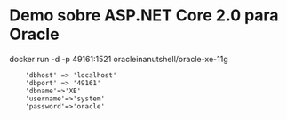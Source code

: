 # Demo sobre ASP.NET Core 2.0 para Oracle
docker run -d -p 49161:1521 oracleinanutshell/oracle-xe-11g
``` configuracion cliente oracle
	'dbhost' => 'localhost'
	'dbport' => '49161' 
	'dbname'=>'XE'
	'username'=>'system'
	'password'=>'oracle'
